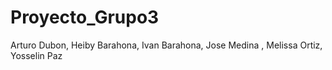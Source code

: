 # Proyecto_Grupo3
Arturo Dubon,
Heiby Barahona,
Ivan Barahona,
Jose Medina ,
Melissa Ortiz,
Yosselin Paz

